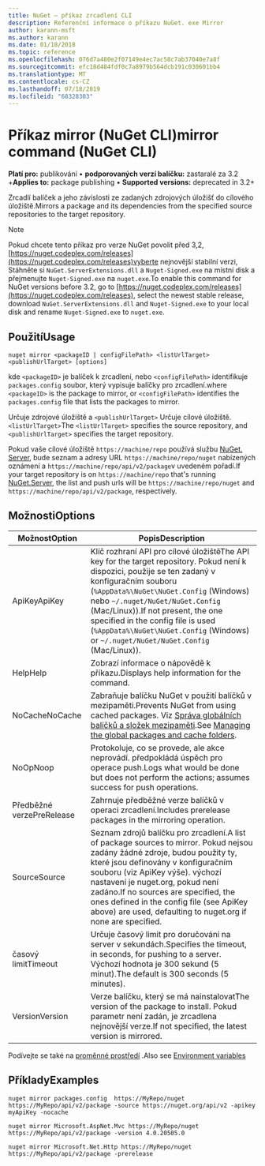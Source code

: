 ```yaml
---
title: NuGet – příkaz zrcadlení CLI
description: Referenční informace o příkazu NuGet. exe Mirror
author: karann-msft
ms.author: karann
ms.date: 01/18/2018
ms.topic: reference
ms.openlocfilehash: 076d7a480e2f07149e4ec7ac58c7ab37040e7a8f
ms.sourcegitcommit: efc18d484fdf0c7a8979b564dcb191c030601bb4
ms.translationtype: MT
ms.contentlocale: cs-CZ
ms.lasthandoff: 07/18/2019
ms.locfileid: "68328303"
---
```

# <a name="mirror-command-nuget-cli"></a><span data-ttu-id="70ba5-103">Příkaz mirror (NuGet CLI)</span><span class="sxs-lookup"><span data-stu-id="70ba5-103">mirror command (NuGet CLI)</span></span>

<span data-ttu-id="70ba5-104">**Platí pro:** publikování &bullet; **podporovaných verzí balíčku:** zastaralé za 3.2 +</span><span class="sxs-lookup"><span data-stu-id="70ba5-104">**Applies to:** package publishing &bullet; **Supported versions:** deprecated in 3.2+</span></span>

<span data-ttu-id="70ba5-105">Zrcadlí balíček a jeho závislosti ze zadaných zdrojových úložišť do cílového úložiště.</span><span class="sxs-lookup"><span data-stu-id="70ba5-105">Mirrors a package and its dependencies from the specified source repositories to the target repository.</span></span>

> [!NOTE]
> <span data-ttu-id="70ba5-106">Pokud chcete tento příkaz pro verze NuGet povolit před 3,2, [https://nuget.codeplex.com/releases](https://nuget.codeplex.com/releases)vyberte nejnovější stabilní verzi, Stáhněte si `NuGet.ServerExtensions.dll` a `Nuget-Signed.exe` na místní disk a přejmenujte `Nuget-Signed.exe` na `nuget.exe`.</span><span class="sxs-lookup"><span data-stu-id="70ba5-106">To enable this command for NuGet versions before 3.2, go to [https://nuget.codeplex.com/releases](https://nuget.codeplex.com/releases), select the newest stable release, download `NuGet.ServerExtensions.dll` and `Nuget-Signed.exe` to your local disk and rename `Nuget-Signed.exe` to `nuget.exe`.</span></span>

## <a name="usage"></a><span data-ttu-id="70ba5-107">Použití</span><span class="sxs-lookup"><span data-stu-id="70ba5-107">Usage</span></span>

```cli
nuget mirror <packageID | configFilePath> <listUrlTarget> <publishUrlTarget> [options]
```

<span data-ttu-id="70ba5-108">kde `<packageID>` je balíček k zrcadlení, nebo `<configFilePath>` identifikuje `packages.config` soubor, který vypisuje balíčky pro zrcadlení.</span><span class="sxs-lookup"><span data-stu-id="70ba5-108">where `<packageID>` is the package to mirror, or `<configFilePath>` identifies the `packages.config` file that lists the packages to mirror.</span></span>

<span data-ttu-id="70ba5-109">Určuje zdrojové úložiště a `<publishUrlTarget>` Určuje cílové úložiště. `<listUrlTarget>`</span><span class="sxs-lookup"><span data-stu-id="70ba5-109">The `<listUrlTarget>` specifies the source repository, and `<publishUrlTarget>` specifies the target repository.</span></span>

<span data-ttu-id="70ba5-110">Pokud vaše cílové úložiště `https://machine/repo` používá službu [NuGet. Server](../../hosting-packages/nuget-server.md), bude seznam a adresy URL `https://machine/repo/nuget` nabízených oznámení a `https://machine/repo/api/v2/package`v uvedeném pořadí.</span><span class="sxs-lookup"><span data-stu-id="70ba5-110">If your target repository is on `https://machine/repo` that's running [NuGet.Server](../../hosting-packages/nuget-server.md), the list and push urls will be `https://machine/repo/nuget` and `https://machine/repo/api/v2/package`, respectively.</span></span>

## <a name="options"></a><span data-ttu-id="70ba5-111">Možnosti</span><span class="sxs-lookup"><span data-stu-id="70ba5-111">Options</span></span>

| <span data-ttu-id="70ba5-112">Možnost</span><span class="sxs-lookup"><span data-stu-id="70ba5-112">Option</span></span> | <span data-ttu-id="70ba5-113">Popis</span><span class="sxs-lookup"><span data-stu-id="70ba5-113">Description</span></span> |
| --- | --- |
| <span data-ttu-id="70ba5-114">ApiKey</span><span class="sxs-lookup"><span data-stu-id="70ba5-114">ApiKey</span></span> | <span data-ttu-id="70ba5-115">Klíč rozhraní API pro cílové úložiště</span><span class="sxs-lookup"><span data-stu-id="70ba5-115">The API key for the target repository.</span></span> <span data-ttu-id="70ba5-116">Pokud není k dispozici, použije se ten zadaný v konfiguračním souboru (`%AppData%\NuGet\NuGet.Config` (Windows) nebo `~/.nuget/NuGet/NuGet.Config` (Mac/Linux)).</span><span class="sxs-lookup"><span data-stu-id="70ba5-116">If not present,  the one specified in the config file is used (`%AppData%\NuGet\NuGet.Config` (Windows) or `~/.nuget/NuGet/NuGet.Config` (Mac/Linux)).</span></span> |
| <span data-ttu-id="70ba5-117">Help</span><span class="sxs-lookup"><span data-stu-id="70ba5-117">Help</span></span> | <span data-ttu-id="70ba5-118">Zobrazí informace o nápovědě k příkazu.</span><span class="sxs-lookup"><span data-stu-id="70ba5-118">Displays help information for the command.</span></span> |
| <span data-ttu-id="70ba5-119">NoCache</span><span class="sxs-lookup"><span data-stu-id="70ba5-119">NoCache</span></span> | <span data-ttu-id="70ba5-120">Zabraňuje balíčku NuGet v použití balíčků v mezipaměti.</span><span class="sxs-lookup"><span data-stu-id="70ba5-120">Prevents NuGet from using cached packages.</span></span> <span data-ttu-id="70ba5-121">Viz [Správa globálních balíčků a složek mezipaměti](../../consume-packages/managing-the-global-packages-and-cache-folders.md).</span><span class="sxs-lookup"><span data-stu-id="70ba5-121">See [Managing the global packages and cache folders](../../consume-packages/managing-the-global-packages-and-cache-folders.md).</span></span> |
| <span data-ttu-id="70ba5-122">NoOp</span><span class="sxs-lookup"><span data-stu-id="70ba5-122">Noop</span></span> | <span data-ttu-id="70ba5-123">Protokoluje, co se provede, ale akce neprovádí. předpokládá úspěch pro operace push.</span><span class="sxs-lookup"><span data-stu-id="70ba5-123">Logs what would be done but does not perform the actions; assumes success for push operations.</span></span> |
| <span data-ttu-id="70ba5-124">Předběžné verze</span><span class="sxs-lookup"><span data-stu-id="70ba5-124">PreRelease</span></span> | <span data-ttu-id="70ba5-125">Zahrnuje předběžné verze balíčků v operaci zrcadlení.</span><span class="sxs-lookup"><span data-stu-id="70ba5-125">Includes prerelease packages in the mirroring operation.</span></span> |
| <span data-ttu-id="70ba5-126">Source</span><span class="sxs-lookup"><span data-stu-id="70ba5-126">Source</span></span> | <span data-ttu-id="70ba5-127">Seznam zdrojů balíčku pro zrcadlení.</span><span class="sxs-lookup"><span data-stu-id="70ba5-127">A list of package sources to mirror.</span></span> <span data-ttu-id="70ba5-128">Pokud nejsou zadány žádné zdroje, budou použity ty, které jsou definovány v konfiguračním souboru (viz ApiKey výše). výchozí nastavení je nuget.org, pokud není zadáno.</span><span class="sxs-lookup"><span data-stu-id="70ba5-128">If no sources are specified, the ones defined in the config file (see ApiKey above) are used, defaulting to nuget.org if none are specified.</span></span> |
| <span data-ttu-id="70ba5-129">časový limit</span><span class="sxs-lookup"><span data-stu-id="70ba5-129">Timeout</span></span> | <span data-ttu-id="70ba5-130">Určuje časový limit pro doručování na server v sekundách.</span><span class="sxs-lookup"><span data-stu-id="70ba5-130">Specifies the timeout, in seconds, for pushing to a server.</span></span> <span data-ttu-id="70ba5-131">Výchozí hodnota je 300 sekund (5 minut).</span><span class="sxs-lookup"><span data-stu-id="70ba5-131">The default is 300 seconds (5 minutes).</span></span> |
| <span data-ttu-id="70ba5-132">Version</span><span class="sxs-lookup"><span data-stu-id="70ba5-132">Version</span></span> | <span data-ttu-id="70ba5-133">Verze balíčku, který se má nainstalovat</span><span class="sxs-lookup"><span data-stu-id="70ba5-133">The version of the package to install.</span></span> <span data-ttu-id="70ba5-134">Pokud parametr není zadán, je zrcadlena nejnovější verze.</span><span class="sxs-lookup"><span data-stu-id="70ba5-134">If not specified, the latest version is mirrored.</span></span> |

<span data-ttu-id="70ba5-135">Podívejte se také na [proměnné prostředí](cli-ref-environment-variables.md) .</span><span class="sxs-lookup"><span data-stu-id="70ba5-135">Also see [Environment variables](cli-ref-environment-variables.md)</span></span>

## <a name="examples"></a><span data-ttu-id="70ba5-136">Příklady</span><span class="sxs-lookup"><span data-stu-id="70ba5-136">Examples</span></span>

```cli
nuget mirror packages.config  https://MyRepo/nuget https://MyRepo/api/v2/package -source https://nuget.org/api/v2 -apikey myApiKey -nocache

nuget mirror Microsoft.AspNet.Mvc https://MyRepo/nuget https://MyRepo/api/v2/package -version 4.0.20505.0

nuget mirror Microsoft.Net.Http https://MyRepo/nuget https://MyRepo/api/v2/package -prerelease
```
